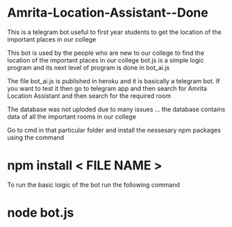 # Amrita-Location-Assistant--Done
This is a telegram bot useful to first year students to get the location of the important places in our college

This bot is used by the people who are new to our college to find the location of the important places in our college
bot.js is a simple logic program and its next level of program is done in bot_ai.js

The file bot_ai.js is published in heroku and it is basically a telegram bot.
If you want to test it then go to telegram app and then search for Amrita Location Assistant and then search for the required room

The database was not uploded due to many issues ...
the database contains data of all the important rooms in our college


Go to cmd in that particular folder and install the nessesary npm packages using the command 
# npm install < FILE NAME >

To run the basic loigic of the bot run the following command 
# node bot.js
